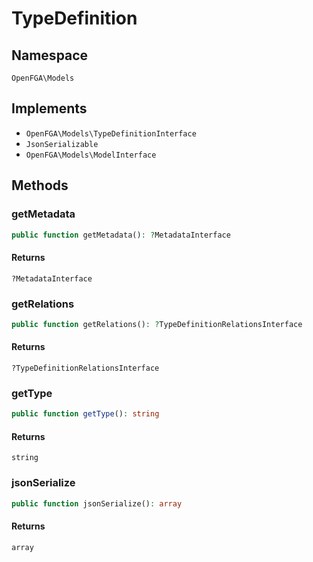 # TypeDefinition


## Namespace
`OpenFGA\Models`

## Implements
* `OpenFGA\Models\TypeDefinitionInterface`
* `JsonSerializable`
* `OpenFGA\Models\ModelInterface`

## Methods
### getMetadata

```php
public function getMetadata(): ?MetadataInterface
```



#### Returns
`?MetadataInterface` 

### getRelations

```php
public function getRelations(): ?TypeDefinitionRelationsInterface
```



#### Returns
`?TypeDefinitionRelationsInterface` 

### getType

```php
public function getType(): string
```



#### Returns
`string` 

### jsonSerialize

```php
public function jsonSerialize(): array
```



#### Returns
`array` 

